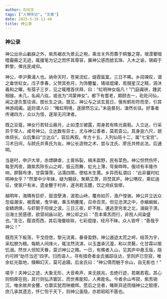 ```yaml
---
author: 勾勾叉
tags: ["人物传记", "文章"]
date: 2025-5-26-12-48
title: 神公录
---
```


### 神公录
        
神公出佘山嶻嶭之外，紫炁裾衣为景云之袍，乘龙关外而翥于鹓雏之霄。垠漠瞢暗曀霾蔽之无迹，辄援笔为记之而怀其尊容，冀神公感而摅玄珠、入木之谕，锡嘏于黔黎，俾兆民咸仰。

神公，申沪黄浦人也。纳命天时，苍昊流虹，缇霞氤氲，三日不晞。乡闾竦叹，谓之垂世虹女。戊子季春，父贺其弥月，为饰簪鬘，璚瑶焜燿，若掇星汉之精，涵沐羲和之曜。有孺子三岁，见之辄稽首伏拜，曰：“虹明神女临凡！”门庭阗骈，踵武相接。未几，名闻八纮，或讹为“鸿蒙神女”。都下有耆老，期颐去一，矻矻问仙，闻之遂负笈往谒，图长生之诀。既见，神公与之谈玄竟日，俄有鹤衔符而至，引其神游阊阖。返则谓人曰：“睹虹明境，遂廓然忘尘。”未逾晷刻，溘然长往。好事者传诸四方，众以为怪，遂渐无问津者。

既之豆蔻，神女行若轻云蔽月，止如澧兰被露，周身若有昳光蓊葧。入立达，行采异于常人，咸号神公。立达数有异士，尤与神公善者，莫若袁公。其身逾六尺，貌体颀长。众后集曰“立达众”，容后再叙。年方十五，入列仙班十二，属“七宝宫”。习术日间，与顾氏并熹氏为友。神公长造物之术，尝与沈氏、廖氏共修此法，后通明。

当是时，申沪大旱，赤熛肆虐，土膏坼裂，槁禾盈野，民有菜色。神公怛然伤怀，每至丙夜，蹑紫炁陟东山之崿，振云而舞，虹光上薄，穹昊晔晔。俄顷有丰隆作响，屏翳布津，甘霖霶霈，沾濡四隰，使枯木生荑。乡异而私谓曰：“此非曩时虹明神女乎？”然里中少年昧，疑为魑妖，聚爇艾萧，将焚其庐。神公喟叹，乘虹遄征，使家户有米，遗金簪于村井，遂冽若玉醴，饮之疴疢皆瘳。

越明年，海隅有巨虾，鼓浪孽涛，波若山峙，覆舟如芥，渔户惶骇。神公并立达众忽临潮涘，被霞帔，曳华裾，秉玉柄麈尾，召命百灵。但见沧溟之中，赤螭蜿蜒，金鳞炳焕，与虾鬬于阳侯之波。三日三夜，虾不胜，逋逃至穷发之北，溺毙于溟。沿海士民感德，欲营祠庙以祀，神公却之曰：“吾本乘炁而行，非觊人间粢盛也。”言讫，履浪而西，其后海蜃昽昽，七彩焜煌，经月不昧。众人皆呼：“善哉乎神公！”

既而天下板荡，干戈倥偬，黎元流离，暴骨盈野。神公遁迹太荒之崿，结茨为宇，采松腴为粮。每眺人间烽火，辄泫然流涕，以玉盏承沆瀣，和以灵蕤，化甘霖以赈饥溺。然世人但知天眷，莫识神公之赐。一日，有樵者入山，见其庐中悬玉版，隐约可辨“劫尽当还”四字。归而语人，寻有猎奇者金氏循踪往访，至则庐已空寂，唯余虹光盈地，倏瞬幻灭，莫可追蹑。后金氏曰：“神公倩而魅于佘山，自无影也！”

嗟乎！夫神公之迹，大象无形，大音希声，来无朕兆，去绝行迹，若飙若雹。其心则恫瘝在抱，其行则弘济寰区，而世弗能知，人弗能名。今者佘山岑寂，紫炁销沉，唯余故井金簪，仓廪实犹而映蟾辉。愿后之览者，睹斯异迹而缅神公之懿德，庶几承其遗志，怀仁怛于天下，则神公虽隐，亦若昭昭不匮也。
